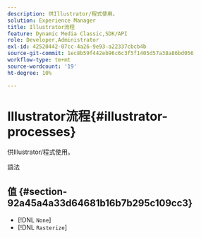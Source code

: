 ```yaml
---
description: 供Illustrator/程式使用。
solution: Experience Manager
title: Illustrator流程
feature: Dynamic Media Classic,SDK/API
role: Developer,Administrator
exl-id: 42520442-07cc-4a26-9e93-a22337cbcb4b
source-git-commit: 1ec8b59f442eb96c6c3f5f1405d57a38a86bd056
workflow-type: tm+mt
source-wordcount: '19'
ht-degree: 10%

---
```


# Illustrator流程{#illustrator-processes}

供Illustrator/程式使用。

語法

## 值 {#section-92a45a4a33d64681b16b7b295c109cc3}

* [!DNL `None`]
* [!DNL `Rasterize`]
